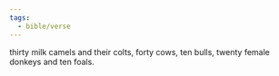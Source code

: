 ```yaml
---
tags:
  - bible/verse
---
```

thirty milk camels and their colts, forty cows, ten bulls, twenty female donkeys and ten foals.